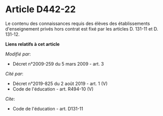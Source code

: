 # Article D442-22

Le contenu des connaissances requis des élèves des établissements d'enseignement privés hors contrat est fixé par les
articles D. 131-11 et D. 131-12.

**Liens relatifs à cet article**

_Modifié par_:

  - Décret n°2009-259 du 5 mars 2009 - art. 3

_Cité par_:

  - Décret n°2019-825 du 2 août 2019 - art. 1 (V)
  - Code de l'éducation - art. R494-10 (V)

_Cite_:

  - Code de l'éducation - art. D131-11
